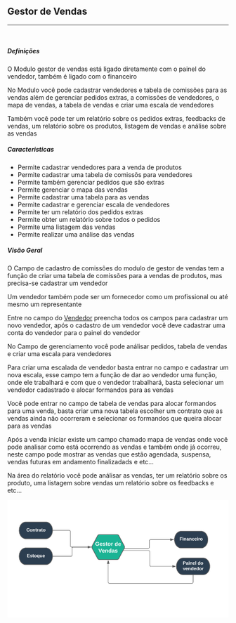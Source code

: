 ## Gestor de Vendas
***
<br>

##### **Definições**

O Modulo gestor de vendas está ligado diretamente com o painel do vendedor, também é ligado com o 
financeiro 

No Modulo você pode cadastrar vendedores e tabela de comissões para as vendas além de gerenciar
pedidos extras, a comissões de vendedores, o mapa de vendas, a tabela de vendas e criar uma escala
de vendedores

Também você pode ter um relatório sobre os pedidos extras, feedbacks de vendas, um relatório sobre
os produtos, listagem de vendas e análise sobre as vendas

##### **Caracteristicas**

* Permite cadastrar vendedores para a venda de produtos
* Permite cadastrar uma tabela de comissõs para vendedores 
* Permite também gerenciar pedidos que são extras
* Permite gerenciar o mapa das vendas
* Permite cadastrar uma tabela para as vendas
* Permite cadastrar e gerenciar escala de vendedores
* Permite ter um relatório dos pedidos extras
* Permite obter um relatório sobre todos o pedidos
* Permite uma listagem das vendas
* Permite realizar uma análise das vendas

##### **Visão Geral**

O Campo de cadastro de comissões do modulo de gestor de vendas tem a função de criar uma tabela de comissões
para a vendas de produtos, mas precisa-se cadastrar um vendedor

Um vendedor também pode ser um fornecedor como um profissional ou até mesmo um representante

Entre no campo do [Vendedor](https://rfsolutionit.github.io/myphotos/pages/vendedor/vendedor.html) preencha todos os campos para cadastrar um novo vendedor, após o cadastro de
um vendedor você deve cadastrar uma conta do vendedor para o painel do vendedor 

No Campo de gerenciamento você pode análisar pedidos, tabela de vendas e criar uma escala para vendedores

Para criar uma escalada de vendedor basta entrar no campo e cadastrar um nova escala, esse campo tem a função
de dar ao vendedor uma função, onde ele trabalhará e com que o vendedor trabalhará, basta selecionar um vendedor 
cadastrado e alocar formandos para as vendas

Você pode entrar no campo de tabela de vendas para alocar formandos para uma venda, basta criar uma nova tabela
escolher um contrato que as vendas ainda não ocorreram e selecionar os formandos que queira alocar para as
vendas

Após a venda iniciar existe um campo chamado mapa de vendas onde você pode analisar como está ocorrendo as vendas
e também onde já ocorreu, neste campo pode mostrar as vendas que estão agendada, suspensa, vendas futuras em andamento
finalizadads e etc...

Na área do relatório você pode análisar as vendas, ter um relatório sobre os produto, uma listagem sobre vendas
um relatório sobre os feedbacks e etc...

![](../img/gestorDeVendasMind.PNG)